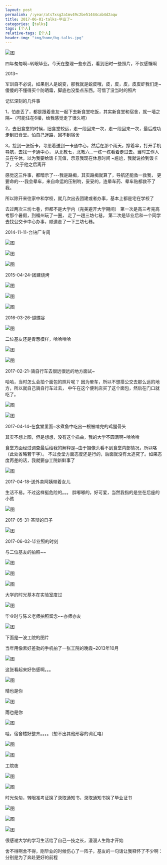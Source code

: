 ```yaml
---
layout: post
permalink: /:year/ats7xsg2a1mv49c2be51444cab4d2aqw
title: 2017-06-01-talks-毕业了~
categories: [talks]
tags: [个人]
relative-tags: [个人]
header-img: "img/home/bg-talks.jpg"
---
```


![图](http://image.linxingyang.net/image/T-talks/image/2017/2017-06-01/03.jpg)

四年匆匆啊~转眼毕业。今天在整理一些东西，看到旧时一些照片，不仅感慨啊

2013~

军训自不必说，如果别人是蜕变，那我就是蜕皮哦，皮，皮，皮，皮皮虾我们走~
傻傻的不懂得买个防晒霜，脚底也没垫点东西。可惜了没当时的照片


记忆深刻的几件事

1，怕走丢了，都是跟着舍友一起下去新食堂吃饭，其实新食堂和宿舍，就一墙之隔~（可能住在6楼，给我感觉走了很久吧）

2，去旧食堂的时候，旧食堂较远，走一段回来一次，走一段回来一次，最后成功走到旧食堂。怕自己迷路，回不到宿舍

3，捡到一张饭卡，寻思着送到一卡通中心，然后在那个雨天，撑着伞，打开手机导航，去找一卡通中心，
从北教七，北教六...一栋一栋看着走过去。当时工作人员在午休，以为我要给饭卡充值，示意我现在休息时间
~尴尬，我就说捡到饭卡了， 交于他之后离开


感觉这三件事，都暗示了---我是路痴，其实路痴就算了，导航还能救一救我，
更要命的---我会晕车，来自命运的压制哟，妥妥的，连晕车药、晕车贴都救不了我。


所以除开来往家中和学校，就几次出去团建或者办事，基本上都是宅在学校了


去过两次三坊七巷，但都不是大学内（完美避开大学期间）
第一次是高三考完高考那个暑假，到福州玩了一圈， 走了一趟三坊七巷，
第二次是毕业后和一个同学去找公交卡中心办事，顺道走了一下三坊七巷。


2014-11-11-台钻厂专周

![图](http://image.linxingyang.net/image/T-talks/image/2017/2017-06-01/14.jpg)

![图](http://image.linxingyang.net/image/T-talks/image/2017/2017-06-01/30.jpg)

![图](http://image.linxingyang.net/image/T-talks/image/2017/2017-06-01/31.jpg)


2015-04-24-团建烧烤

![图](http://image.linxingyang.net/image/T-talks/image/2017/2017-06-01/16.jpg)

![图](http://image.linxingyang.net/image/T-talks/image/2017/2017-06-01/17.jpg)

![图](http://image.linxingyang.net/image/T-talks/image/2017/2017-06-01/18.jpg)


2016-03-26-蝴蝶谷

![图](http://image.linxingyang.net/image/T-talks/image/2017/2017-06-01/19.jpg)

二位基友还是青葱模样，哈哈哈哈

![图](http://image.linxingyang.net/image/T-talks/image/2017/2017-06-01/20.jpg)

![图](http://image.linxingyang.net/image/T-talks/image/2017/2017-06-01/21.jpg)



2017-02-21-骑自行车去很远很远的地方面试~

哈哈，当时怎么会拍个面包的照片呢？
因为晕车，所以不想搭公交去那么远的地方，所以就自己骑自行车过去，
中午在这个便利店买了这个面包，然后在门口就吃了。

![图](http://image.linxingyang.net/image/T-talks/image/2017/2017-06-01/23.jpg)

![图](http://image.linxingyang.net/image/T-talks/image/2017/2017-06-01/22.jpg)


2017-04-14-在食堂里面~水煮鱼中吃出一根被啃完的鸡腿骨头

其实不想上图，但是想想，没有这个插曲，我的大学不圆满啊~哈哈哈

食堂方面经过调查最后给我的解释是~由于摄像头看不到食堂内部情况，所以咯（此处省略若干字）。
不过食堂方面态度还是行的，后面就没有太追究了。如果态度再差的话，我就要@工院新鲜事了

![图](http://image.linxingyang.net/image/T-talks/image/2017/2017-06-01/24.jpg)


2017-04-18-送外卖阿姨带着女儿

生活不易。不过这样挺危险的。。。 胖嘟嘟的，好可爱，当然我指的是坐在后座的小孩

![图](http://image.linxingyang.net/image/T-talks/image/2017/2017-06-01/25.jpg)


2017-05-31-答辩的日子

![图](http://image.linxingyang.net/image/T-talks/image/2017/2017-06-01/26.jpg)


2017-06-02-毕业照的时刻

与二位基友的拍照~~

![图](http://image.linxingyang.net/image/T-talks/image/2017/2017-06-01/27.jpg)

![图](http://image.linxingyang.net/image/T-talks/image/2017/2017-06-01/28.jpg)

![图](http://image.linxingyang.net/image/T-talks/image/2017/2017-06-01/29.jpg)



大学的时光基本在实验室度过

![图](http://image.linxingyang.net/image/T-talks/image/2017/2017-06-01/12.jpg)


毕业时与陈义老师拍照留念~~亦师亦友

![图](http://image.linxingyang.net/image/T-talks/image/2017/2017-06-01/13.jpg)


下面是一波工院的图片


当年用像素好差劲的手机拍了一张工院的晚霞~2013年10月

![图](http://image.linxingyang.net/image/T-talks/image/2017/2017-06-01/04.jpg)


这张看起来好伤感啊。。。

![图](http://image.linxingyang.net/image/T-talks/image/2017/2017-06-01/05.jpg)


晴也是你

![图](http://image.linxingyang.net/image/T-talks/image/2017/2017-06-01/07.jpg)


雨也是你

![图](http://image.linxingyang.net/image/T-talks/image/2017/2017-06-01/06.jpg)


哇，宿舍楼好整齐。。。。（想不出其他形容的词汇咯）

![图](http://image.linxingyang.net/image/T-talks/image/2017/2017-06-01/08.jpg)

![图](http://image.linxingyang.net/image/T-talks/image/2017/2017-06-01/09.jpg)


工院夜

![图](http://image.linxingyang.net/image/T-talks/image/2017/2017-06-01/10.jpg)

![图](http://image.linxingyang.net/image/T-talks/image/2017/2017-06-01/11.jpg)



时光匆匆，转眼准考证换了录取通知书，录取通知书换了毕业证书


![图](http://image.linxingyang.net/image/T-talks/image/2017/2017-06-01/01.jpg)


![图](http://image.linxingyang.net/image/T-talks/image/2017/2017-06-01/02.jpg)


![图](http://image.linxingyang.net/image/T-talks/image/2017/2017-06-01/15.jpg)


很感谢大学的学习生活给了自己一技之长，漫漫人生路才开始


舍不得啊舍不得，刚毕业的时候伤心了一阵子，基友的一句话让我释怀了不少啊：分别是为了奔赴更好的前程

